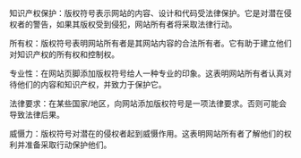 知识产权保护：版权符号表示网站的内容、设计和代码受法律保护。它是对潜在侵权者的警告，如果其版权受到侵犯，网站所有者将采取法律行动。

所有权：版权符号表明网站所有者是其网站内容的合法所有者。它有助于建立他们对知识产权的所有权和控制权。

专业性：在网站页脚添加版权符号给人一种专业的印象。这表明网站所有者认真对待他们的内容和知识产权，并致力于保护它。

法律要求：在某些国家/地区，向网站添加版权符号是一项法律要求。否则可能会导致法律后果。

威慑力：版权符号对潜在的侵权者起到威慑作用。这表明网站所有者了解他们的权利并准备采取行动保护他们。